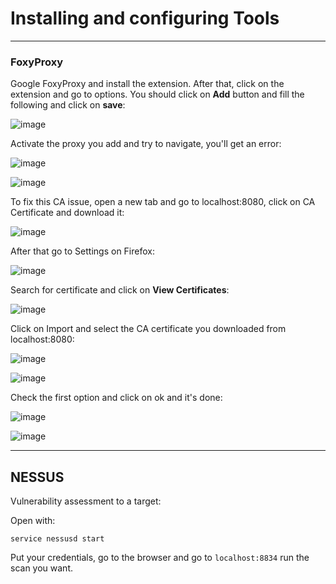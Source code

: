 # Installing and configuring Tools

-----------------------------------------

### FoxyProxy

Google FoxyProxy and install the extension.
After that, click on the extension and go to options. You should click on **Add** button and fill the following and click on **save**:

![image](https://github.com/ELRame/HackingTools/assets/82544416/700d67d9-0755-4cb3-9af7-5cc093c021cd)

Activate the proxy you add and try to navigate, you'll get an error:

![image](https://github.com/ELRame/HackingTools/assets/82544416/4a6eaaaf-1b02-47e6-a4e1-5539d8cbb981)

![image](https://github.com/ELRame/HackingTools/assets/82544416/d63bdb91-2916-4f33-8769-8fb0e6e711fa)

To fix this CA issue, open a new tab and go to localhost:8080, click on CA Certificate and download it:

![image](https://github.com/ELRame/HackingTools/assets/82544416/4345f433-e5cd-40f4-8fb3-32cafce61aba)

After that go to Settings on Firefox:

![image](https://github.com/ELRame/HackingTools/assets/82544416/84ba2d58-54d8-49fd-a8d7-ebb6f991fd01)

Search for certificate and click on **View Certificates**:

![image](https://github.com/ELRame/HackingTools/assets/82544416/a48a4b9a-ae9a-48bb-901d-4276c960dc0f)

Click on Import and select the CA certificate you downloaded from localhost:8080:

![image](https://github.com/ELRame/HackingTools/assets/82544416/dee6979c-f3d2-4c25-90ba-bacc516264fc)

![image](https://github.com/ELRame/HackingTools/assets/82544416/f17679b8-454d-4889-9adc-7411372a02f8)

Check the first option and click on ok and it's done:

![image](https://github.com/ELRame/HackingTools/assets/82544416/244f92b8-eab8-4be6-8280-2ab294b8824e)

![image](https://github.com/ELRame/HackingTools/assets/82544416/8b75b9b3-bb84-424e-b526-7ce23c00a746)

---------------------------------------

## NESSUS

Vulnerability assessment to a target:

Open with:

````
service nessusd start
````

Put your credentials, go to the browser and go to ````localhost:8834```` run the scan you want.

